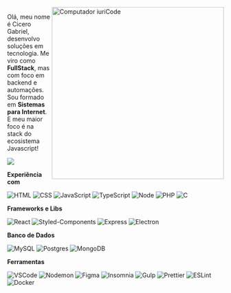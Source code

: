 <img src="https://i.pinimg.com/originals/c1/16/12/c11612b4a8bc754d82e4025aab7dc11d.gif" min-width="200px" max-width="400px" width="400px" align="right" alt="Computador iuriCode">

<p align="left"> 
  Olá, meu nome é Cicero Gabriel, desenvolvo soluções em tecnologia. Me viro como <strong>FullStack</strong>, mas com foco em backend e automações. <br>
  Sou formado em <strong>Sistemas para Internet</strong>.<br>
  E meu maior foco é na stack do ecosistema Javascript!
</p>

![](https://komarev.com/ghpvc/?username=Dikz&color=006bed)

**Experiência com**

![HTML](https://img.shields.io/badge/-HTML-333333?style=flat&logo=HTML5)
![CSS](https://img.shields.io/badge/-CSS-333333?style=flat&logo=CSS3&logoColor=1572B6)
![JavaScript](https://img.shields.io/badge/-JavaScript-333333?style=flat&logo=javascript)
![TypeScript](https://img.shields.io/badge/-TypeScript-333333?style=flat&logo=typescript)
![Node](https://img.shields.io/badge/-Node-333333?style=flat&logo=node.js)
![PHP](https://img.shields.io/badge/-PHP-333333?style=flat&logo=php)
![C](https://img.shields.io/badge/-C-333333?style=flat&logo=C%2B%2B&logoColor=00599C)


**Frameworks e Libs**

![React](https://img.shields.io/badge/-React-333333?style=flat&logo=react)
![Styled-Components](https://img.shields.io/badge/-Styled_Components-333333?style=flat&logo=styled-components)
![Express](https://img.shields.io/badge/-Express-333333?style=flat&logo=express)
![Electron](https://img.shields.io/badge/-Electron-333333?style=flat&logo=electron)

**Banco de Dados**

![MySQL](https://img.shields.io/badge/-MySQL-333333?style=flat&logo=mysql)
![Postgres](https://img.shields.io/badge/-Postgres-333333?style=flat&logo=postgresql)
![MongoDB](https://img.shields.io/badge/-MongoDB-333333?style=flat&logo=mongodb)

**Ferramentas**

![VSCode](https://img.shields.io/badge/-VSCode-333333?style=flat&logo=visual-studio-code)
![Nodemon](https://img.shields.io/badge/-Nodemon-333333?style=flat&logo=nodemon)
![Figma](https://img.shields.io/badge/-Figma-333333?style=flat&logo=figma)
![Insomnia](https://img.shields.io/badge/-Insomnia-333333?style=flat&logo=insomnia)
![Gulp](https://img.shields.io/badge/-Gulp-333333?style=flat&logo=gulp)
![Prettier](https://img.shields.io/badge/-Prettier-333333?style=flat&logo=prettier)
![ESLint](https://img.shields.io/badge/-ESLint-333333?style=flat&logo=eslint)
![Docker](https://img.shields.io/badge/-Docker-333333?style=flat&logo=docker)

